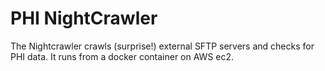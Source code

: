 # PHI NightCrawler

The Nightcrawler crawls (surprise!) external SFTP servers and checks for PHI data. It runs from a docker container on AWS ec2.